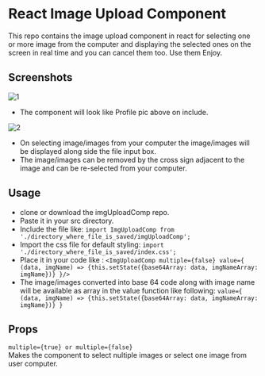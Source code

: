 
# React Image Upload Component
This repo contains the image upload component in react for selecting one or more image from the computer and displaying the selected ones on the screen in real time and you can cancel them too. Use them Enjoy.

## Screenshots
![1](https://user-images.githubusercontent.com/20178869/36057992-f975d19e-0e3c-11e8-9d7b-9dc691f9e30a.PNG)
- The component will look like Profile pic above on include.

![2](https://user-images.githubusercontent.com/20178869/36057993-00487b16-0e3d-11e8-9529-7dc73123a222.PNG)
- On selecting image/images from your computer the image/images will be displayed along side the file input box.
- The image/images can be removed by the cross sign adjacent to the image and can be re-selected from your computer.

## Usage

- clone or download the imgUploadComp repo. 
- Paste it in your src directory.  
- Include the file  like: ```import ImgUploadComp from './directory_where_file_is_saved/imgUploadComp';```
- Import the css file for default styling: ```import './directory_where_file_is_saved/index.css';```
- Place it in your code like :
```<ImgUploadComp multiple={false} value={ (data, imgName) => {this.setState({base64Array: data, imgNameArray: imgName})} }/>```
- The image/images converted into base 64 code along with image name will be available as array in the value function like following:
```value={ (data, imgName) => {this.setState({base64Array: data, imgNameArray: imgName})} }```  

## Props  
```multiple={true} or multiple={false}```  
Makes the component to select nultiple images or select one image from user computer.   
